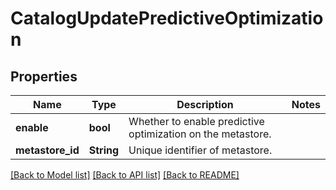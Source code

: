 # CatalogUpdatePredictiveOptimization

## Properties

Name | Type | Description | Notes
------------ | ------------- | ------------- | -------------
**enable** | **bool** | Whether to enable predictive optimization on the metastore. | 
**metastore_id** | **String** | Unique identifier of metastore. | 

[[Back to Model list]](../README.md#documentation-for-models) [[Back to API list]](../README.md#documentation-for-api-endpoints) [[Back to README]](../README.md)


